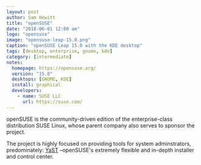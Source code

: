 ```yaml
---
layout: post
author: Sam Hewitt
title: "openSUSE"
date: "2018-06-01 12:00 am"
logo: "opensuse"
image: "opensuse-leap-15.0.png"
caption: "openSUSE Leap 15.0 with the KDE desktop"
tags: [desktop, enterprise, gnome, kde]
category: [intermediate]
notes:
  homepage: https://opensuse.org/
  version: "15.0"
  desktops: [GNOME, KDE]
  install: graphical
  developers:
    - name: SUSE LLC
      url: https://suse.com/
---
```


openSUSE is the community-driven edition of the enterprise-class distribution SUSE Linux, whose parent company also serves to sponsor the project.

The project is highly focused on providing tools for system adminstrators, predominately: [YaST](https://yast.github.io/) &ndash;openSUSE's extremely flexible and in-depth installer and control center.
